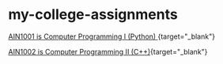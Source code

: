 # my-college-assignments

[AIN1001 is Computer Programming I (Python)	](https://akts.bau.edu.tr/bilgipaketi/index/ders/ders_id/46991/program_kodu/04142101/h//s/1/st/M/ln/en){target="_blank"}

[AIN1002 is Computer Programming II (C++)](https://akts.bau.edu.tr/bilgipaketi/index/ders/ders_id/46992/program_kodu/04142101/h//s/2/st/M/ln/en){target="_blank"}